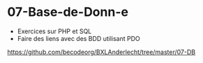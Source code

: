 # 07-Base-de-Donn-e

- Exercices sur PHP et SQL
- Faire des liens avec des BDD utilisant PDO

https://github.com/becodeorg/BXLAnderlecht/tree/master/07-DB
